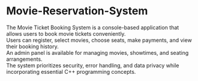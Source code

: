 # Movie-Reservation-System
The Movie Ticket Booking System is a console-based application that allows users to book movie tickets conveniently.<br> 
Users can register, select movies, choose seats, make payments, and view their booking history.<br> 
An admin panel is available for managing movies, showtimes, and seating arrangements.<br> 
The system prioritizes security, error handling, and data privacy while incorporating essential C++ programming concepts.<br>
